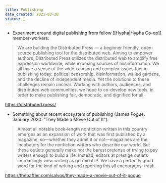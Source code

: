 ```yaml
---
title: Publishing
date_created: 2021-03-28
status: 🌲
---
```


- Experiment around digital publishing from fellow [[Hypha|Hypha Co-op]] member-workers:

> We are building the Distributed Press — a beginner friendly, open-source publishing tool for the distributed web. Aiming to empower authors, Distributed Press utilizes the distributed web to amplify free expression worldwide, while exposing sources of misinformation.
> We all have a sense of the wide-ranging and complex issues facing publishing today: political censorship, disinformation, walled gardens, and the decline of independent media. Yet the solutions to these challenges remain unclear. Working with authors, audiences, and distributed web communities, we hope to co-develop new tools, in order to make publishing fair, democratic, and dignified for all.

<https://distributed.press/>

- Something about recent ecosystem of publishing (James Pogue. January 2020. "They Made a Movie Out of It"):

> Almost all notable book-length nonfiction written in this country emerges as an expansion of work that was first published by a magazine, so—whether they admit it or not—magazines are the incubators for the nonfiction writers who describe our world. But these outlets generally make not the barest pretense of trying to pay writers enough to build a life. Instead, editors at prestige outlets increasingly view writing as germinal IP. We have a perfectly good word for the kind of writing and reporting this all encourages: trash.

<https://thebaffler.com/salvos/they-made-a-movie-out-of-it-pogue>
